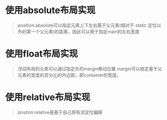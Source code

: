 # 使用absolute布局实现
> position:absolute可以指定元素上下左右基于父元素(相对于 static 定位以外的第一个父元素)的距离，因此可以用于指定main的左右宽度

# 使用float布局实现
> 浮动布局的元素可以通过指定负的margin移动位置
> margin可以规定基于父元素的宽度的百分比的外边距，即container的宽度。

# 使用relative布局实现
> positon:relative是基于自己原有流定位偏移